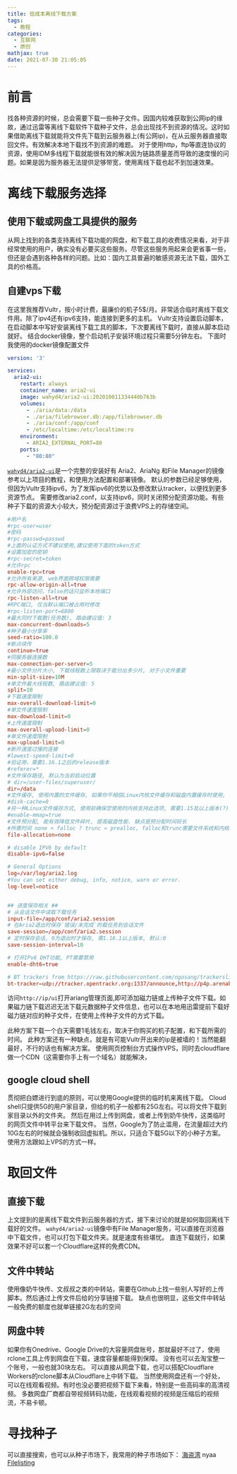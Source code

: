 ```yaml
---
title: 低成本离线下载方案
tags:
  - 教程
categories:
  - 互联网
  - 原创
mathjax: true
date: 2021-07-30 21:05:05
---
```

# 前言
找各种资源的时候，总会需要下载一些种子文件。因国内较难获取到公网ip的缘故，通过迅雷等离线下载软件下载种子文件，总会出现找不到资源的情况。这时如果借助离线下载就能将文件先下载到云服务器上(有公网ip)，在从云服务器直接取回文件。有效解决本地下载找不到资源的难题。
对于使用http，ftp等直连协议的资源，使用IDM多线程下载就能很有效的解决因为链路质量差而导致的速度慢的问题。如果是因为服务器无法提供足够带宽，使用离线下载也起不到加速效果。

# 离线下载服务选择
## 使用下载或网盘工具提供的服务
从网上找到的各类支持离线下载功能的网盘，和下载工具的收费情况来看，对于非经常使用的用户，确实没有必要买这些服务。尽管这些服务用起来会更省事一些，但还是会遇到各种各样的问题。比如：国内工具普遍的敏感资源无法下载，国外工具的价格高。
## 自建vps下载
在这里我推荐Vultr，按小时计费，最廉价的机子5$/月。非常适合临时离线下载文件用。除了ipv4还有ipv6支持，能连接到更多的主机。
Vultr支持设置启动脚本，在启动脚本中写好安装离线下载工具的脚本，下次要离线下载时，直接从脚本启动就好。
结合docker镜像，整个启动机子安装环境过程只需要5分钟左右。
下面时我使用的docker镜像配置文件
```yml
version: '3'

services:
  aria2-ui:
    restart: always
    container_name: aria2-ui
    image: wahyd4/aria2-ui:202010011334440b763b
    volumes:
      - ./aria/data:/data
      - ./aria/filebrowser.db:/app/filebrowser.db
      - ./aria/conf:/app/conf
      - /etc/localtime:/etc/localtime:ro
    environment:
      - ARIA2_EXTERNAL_PORT=80
    ports:
      - "80:80"
```
[`wahyd4/aria2-ui`](https://github.com/wahyd4/aria2-ariang-docker/blob/master/README.CN.md)是一个完整的安装好有 Aria2、AriaNg 和File Manager的镜像
参考以上项目的教程，和使用方法配置和部署镜像。
默认的参数已经足够使用，但因为Vultr支持ipv6，为了发挥ipv6的优势以及修改默认tracker，以便找到更多资源节点。
需要修改aria2.conf，以支持ipv6，同时关闭预分配资源功能。有些种子下载的资源大小较大，预分配资源过于浪费VPS上的存储空间。
```conf
#用户名
#rpc-user=user
#密码
#rpc-passwd=passwd
#上面的认证方式不建议使用,建议使用下面的token方式
#设置加密的密钥
#rpc-secret=token
#允许rpc
enable-rpc=true
#允许所有来源, web界面跨域权限需要
rpc-allow-origin-all=true
#允许外部访问，false的话只监听本地端口
rpc-listen-all=true
#RPC端口, 仅当默认端口被占用时修改
#rpc-listen-port=6800
#最大同时下载数(任务数), 路由建议值: 3
max-concurrent-downloads=5
#种子最小分享率
seed-ratio=100.0
#断点续传
continue=true
#同服务器连接数
max-connection-per-server=5
#最小文件分片大小, 下载线程数上限取决于能分出多少片, 对于小文件重要
min-split-size=10M
#单文件最大线程数, 路由建议值: 5
split=10
#下载速度限制
max-overall-download-limit=0
#单文件速度限制
max-download-limit=0
#上传速度限制
max-overall-upload-limit=0
#单文件速度限制
max-upload-limit=0
#断开速度过慢的连接
#lowest-speed-limit=0
#验证用，需要1.16.1之后的release版本
#referer=*
#文件保存路径, 默认为当前启动位置
# dir=/user-files/superuser/
dir=/data
#文件缓存, 使用内置的文件缓存, 如果你不相信Linux内核文件缓存和磁盘内置缓存时使用, 需要1.16及以上版本
#disk-cache=0
#另一种Linux文件缓存方式, 使用前确保您使用的内核支持此选项, 需要1.15及以上版本(?)
#enable-mmap=true
#文件预分配, 能有效降低文件碎片, 提高磁盘性能. 缺点是预分配时间较长
#所需时间 none < falloc ? trunc « prealloc, falloc和trunc需要文件系统和内核支持
file-allocation=none

# disable IPV6 by default
disable-ipv6=false

# General Options
log=/var/log/aria2.log
#You can set either debug, info, notice, warn or error.
log-level=notice


## 进度保存相关 ##
# 从会话文件中读取下载任务
input-file=/app/conf/aria2.session
# 在Aria2退出时保存`错误/未完成`的载任务到会话文件
save-session=/app/conf/aria2.session
# 定时保存会话, 0为退出时才保存, 需1.16.1以上版本, 默认:0
save-session-interval=10

# 打开IPv6 DHT功能, PT需要禁用
enable-dht6=true

# BT trackers from https://raw.githubusercontent.com/ngosang/trackerslist/master/trackers_best_ip.txt
bt-tracker=udp://tracker.opentrackr.org:1337/announce,http://p4p.arenabg.com:1337/announce,udp://9.rarbg.com:2810/announce,udp://tracker.openbittorrent.com:6969/announce,udp://exodus.desync.com:6969/announce,http://openbittorrent.com:80/announce,udp://www.torrent.eu.org:451/announce,udp://tracker.torrent.eu.org:451/announce,udp://retracker.lanta-net.ru:2710/announce,udp://opentracker.i2p.rocks:6969/announce,udp://open.stealth.si:80/announce,udp://ipv4.tracker.harry.lu:80/announce,udp://opentor.org:2710/announce,http://explodie.org:6969/announce,udp://tracker4.itzmx.com:2710/announce,udp://tracker.uw0.xyz:6969/announce,udp://tracker.moeking.me:6969/announce,udp://tracker.dler.org:6969/announce,udp://retracker.sevstar.net:2710/announce,udp://bt2.archive.org:6969/announce
```
访问`http://ip/ui`打开ariang管理页面,即可添加磁力链或上传种子文件下载。如果磁力链下载迟迟无法下载元数据种子文件信息，也可以在本地用迅雷提前下载好磁力链对应的种子文件，在使用上传种子文件的方式下载。

此种方案下载一个白天需要1毛钱左右，取决于你购买的机子配置，和下载所需的时间。
此种方案还有一种缺点，就是有可能Vultr开出来的ip是被墙的！当然能翻最好，不行的话也有解决方案。
使用网页控制台方式操作VPS，同时去cloudflare做一个CDN（这需要你手上有一个域名）就能解决，

## google cloud shell
贯彻把白嫖进行到底的原则，可以使用Google提供的临时机来离线下载。
Cloud shell只提供5G的用户家目录，但给的机子一般都有25G左右。可以将文件下载到家目录以外的文件夹。
然后在用过上传到网盘，或者上传到奶牛快传，这类临时的网页文件中转平台来下载文件。
当然，Google为了防止滥用，在流量超过大约10G左右的时候就会强制收回虚拟机。所以，只适合下载5G以下的小种子方案。
使用方法跟如上VPS的方式一样。

# 取回文件
## 直接下载
上文提到的是离线下载文件到云服务器的方式，接下来讨论的就是如何取回离线下载好的文件。
`wahyd4/aria2-ui`镜像中有File Manager服务，可以直接在浏览器中下载文件，也可以打包下载文件夹。就是速度有些堪忧。
直连下载就行，如果效果不好可以套一个Cloudflare这样的免费CDN。
## 文件中转站
使用像奶牛快传、文叔叔之类的中转站，需要在Github上找一些别人写好的上传脚本。然后通过上传文件后给的分享链接下载。
缺点也很明显，这些文件中转站一般免费的额度也就单链接2G左右的空间
## 网盘中转
如果你有Onedrive、Google Drive的大容量网盘账号，那就最好不过了，使用rclone工具上传到网盘在下载，速度容量都能得到保障。
没有也可以去淘宝整一个账号，一般也就30块左右。
可以直接从网盘下载，也可以搭配Cloudflare Workers的rclone脚本从Cloudflare上中转下载。
当然使用网盘还有一个好处，可以在线观看视频。有时也没必要把视频下载下来看，特别是一些高码率的高清视频。
多数网盘厂商都自带视频转码功能，在线观看视频的视频是压缩后的视频流，不易卡顿。

# 寻找种子
可以直接搜索，也可以从种子市场下，我常用的种子市场如下：
[海盗湾](https://thepiratebay.org/)
nyaa
[Filelisting](https://filelisting.com/)